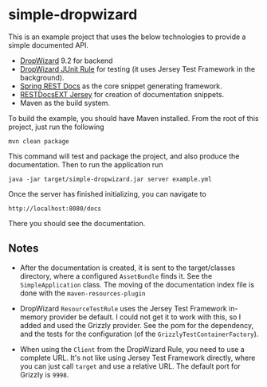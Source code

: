 simple-dropwizard
=================

This is an example project that uses the below technologies to provide
a simple documented API.

* [DropWizard][1] 9.2 for backend
* [DropWizard JUnit Rule][2] for testing (it uses Jersey Test Framework in the background).
* [Spring REST Docs][3] as the core snippet generating framework.
* [RESTDocsEXT Jersey][4] for creation of documentation snippets.
* Maven as the build system.

To build the example, you should have Maven installed. From the root
of this project, just run the following

```
mvn clean package
```

This command will test and package the project, and also produce the documentation.
Then to run the application run

```
java -jar target/simple-dropwizard.jar server example.yml
```

Once the server has finished initializing, you can navigate to 

```
http://localhost:8080/docs
```

There you should see the documentation.

Notes
-----

* After the documentation is created, it is sent to the target/classes directory,
where a configured `AssetBundle` finds it. See the `SimpleApplication` class.
The moving of the documentation index file is done with the `maven-resources-plugin`

* DropWizard `ResourceTestRule` uses the Jersey Test Framework in-memory
provider be default. I could not get it to work with this, so I added
and used the Grizzly provider. See the pom for the dependency, and the tests
for the configuration (of the `GrizzlyTestContainerFactory`).

* When using the `Client` from the DropWizard Rule, you need to use a complete URL.
It's not like using Jersey Test Framework directly, where you can just call `target`
and use a relative URL. The default port for Grizzly is `9998`.

[1]: http://www.dropwizard.io/0.9.3/docs/
[2]: http://www.dropwizard.io/0.9.3/docs/manual/testing.html#testing-resources
[3]: https://projects.spring.io/spring-restdocs/
[4]: https://github.com/RESTDocsEXT/restdocsext-jersey